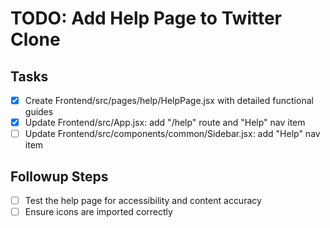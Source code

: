 # TODO: Add Help Page to Twitter Clone

## Tasks
- [x] Create Frontend/src/pages/help/HelpPage.jsx with detailed functional guides
- [x] Update Frontend/src/App.jsx: add "/help" route and "Help" nav item
- [ ] Update Frontend/src/components/common/Sidebar.jsx: add "Help" nav item

## Followup Steps
- [ ] Test the help page for accessibility and content accuracy
- [ ] Ensure icons are imported correctly

